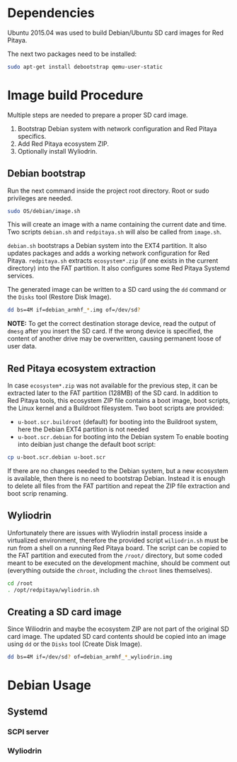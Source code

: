 # Dependencies

Ubuntu 2015.04 was used to build Debian/Ubuntu SD card images for Red Pitaya.

The next two packages need to be installed:
```bash
sudo apt-get install debootstrap qemu-user-static
```

# Image build Procedure

Multiple steps are needed to prepare a proper SD card image.
1. Bootstrap Debian system with network configuration and Red Pitaya specifics.
2. Add Red Pitaya ecosystem ZIP.
3. Optionally install Wyliodrin.

## Debian bootstrap

Run the next command inside the project root directory. Root or sudo privileges are needed.
```bash
sudo OS/debian/image.sh
```
This will create an image with a name containing the current date and time. Two scripts `debian.sh` and `redpitaya.sh` will also be called from `image.sh`.

`debian.sh` bootstraps a Debian system into the EXT4 partition. It also updates packages and adds a working network configuration for Red Pitaya.
`redpitaya.sh` extracts `ecosystem*.zip` (if one exists in the current directory) into the FAT partition. It also configures some Red Pitaya Systemd services.

The generated image can be written to a SD card using the `dd` command or the `Disks` tool (Restore Disk Image).
```bash
dd bs=4M if=debian_armhf_*.img of=/dev/sd?
```
**NOTE:** To get the correct destination storage device, read the output of `dmesg` after you insert the SD card. If the wrong device is specified, the content of another
drive may be overwritten, causing permanent loose of user data.

## Red Pitaya ecosystem extraction

In case `ecosystem*.zip` was not available for the previous step, it can be extracted later to the FAT partition (128MB) of the SD card. In addition to Red Pitaya tools, this ecosystem ZIP file contains a boot image, boot scripts, the Linux kernel and a Buildroot filesystem. Two boot scripts are provided:
- `u-boot.scr.buildroot` (default) for booting into the Buildroot system, here the Debian EXT4 partition is not needed
- `u-boot.scr.debian` for booting into the Debian system
To enable booting into deibian just change the default boot script:
```bash
cp u-boot.scr.debian u-boot.scr
```
If there are no changes needed to the Debian system, but a new ecosystem is available, then there is no need to bootstrap Debian. Instead it is enough to delete all files from the FAT partition and repeat the ZIP file extraction and boot scrip renaming.

## Wyliodrin

Unfortunately there are issues with Wyliodrin install process inside a virtualized environment, therefore the provided script `wiliodrin.sh` must be run from a shell on a running Red Pitaya board. The script can be copied to the FAT partition and executed from the `/root/` directory, but some coded meant to be executed on the development machine, should be comment out (everything outside the `chroot`, including the `chroot` lines themselves).
```bash
cd /root
. /opt/redpitaya/wyliodrin.sh
```

## Creating a SD card image

Since Wiliodrin and maybe the ecosystem ZIP are not part of the original SD card image. The updated SD card contents should be copied into an image using `dd` or the `Disks` tool (Create Disk Image).
```bash
dd bs=4M if=/dev/sd? of=debian_armhf_*_wyliodrin.img
```

# Debian Usage

## Systemd

### SCPI server

### Wyliodrin

